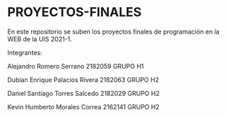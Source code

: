 <h1>PROYECTOS-FINALES</h1>


En este repositorio se suben los proyectos finales de programación en la WEB de la UIS 2021-1.

Integrantes:

Alejandro Romero Serrano 2182059 GRUPO H1

Dubian Enrique Palacios Rivera 2182063 GRUPO H2

Daniel Santiago Torres Salcedo 2182029 GRUPO H2

Kevin Humberto Morales Correa 2162141 GRUPO H2
